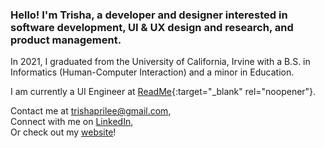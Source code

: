 ### Hello! I'm Trisha, a developer and designer interested in software development, UI & UX design and research, and product management.

In 2021, I graduated from the University of California, Irvine with a B.S. in Informatics (Human-Computer Interaction) and a minor in Education.

I am currently a UI Engineer at [ReadMe](https://readme.com/){:target="_blank" rel="noopener"}.

Contact me at trishaprilee@gmail.com,\
Connect with me on [LinkedIn](https://www.linkedin.com/in/trishaprile/),\
Or check out my [website](https://trishaprile.com/)!
